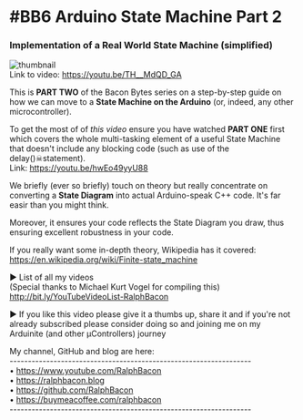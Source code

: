 # #BB6 Arduino State Machine Part 2
### Implementation of a Real World State Machine (simplified)  
![thumbnail](https://user-images.githubusercontent.com/20911308/162998422-c4a258a1-9c86-4bc4-8a83-be374a3e7487.jpg)  
Link to video: https://youtu.be/TH__MdQD_GA  

This is **PART TWO** of the Bacon Bytes series on a step-by-step guide on how we can move to a **State Machine on the Arduino** (or, indeed, any other microcontroller).

To get the most of of *this video* ensure you have watched **PART ONE** first which covers the whole multi-tasking element of a useful State Machine that doesn't include any blocking code (such as use of the delay()☠statement).  
Link: https://youtu.be/hwEo49yyU88  

We briefly (ever so briefly) touch on theory but really concentrate on converting a **State Diagram** into actual Arduino-speak C++ code. It's far easir than you might think.

Moreover, it ensures your code reflects the State Diagram you draw, thus ensuring excellent robustness in your code.  

If you really want some in-depth theory, Wikipedia has it covered:  
https://en.wikipedia.org/wiki/Finite-state_machine  

► List of all my videos  
(Special thanks to Michael Kurt Vogel for compiling this)  
http://bit.ly/YouTubeVideoList-RalphBacon  

► If you like this video please give it a thumbs up, share it and if you're not already subscribed please consider doing so and joining me on my Arduinite (and other μControllers) journey  

My channel, GitHub and blog are here:  
\------------------------------------------------------------------  
• https://www.youtube.com/RalphBacon  
• https://ralphbacon.blog  
• https://github.com/RalphBacon  
• https://buymeacoffee.com/ralphbacon  
\------------------------------------------------------------------
